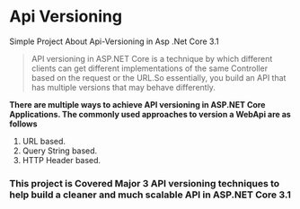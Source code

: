 # Api Versioning
Simple Project About Api-Versioning in Asp .Net Core 3.1

> API versioning in ASP.NET Core is a technique by which different clients can get different implementations of the same Controller based on the request or the URL.So essentially, you build an API that has multiple versions that may behave differently.



**There are multiple ways to achieve API versioning in ASP.NET Core Applications. The commonly used approaches to version a WebApi are as follows**

1. URL based.
2. Query String based.
3. HTTP Header based.


### This project is Covered Major 3 API versioning techniques to help build a cleaner and much scalable API in ASP.NET Core 3.1
